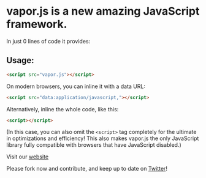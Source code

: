 # vapor.js is a new amazing JavaScript framework.

In just 0 lines of code it provides:

## Usage: 
```html
<script src="vapor.js"></script>
```

On modern browsers, you can inline it with a data URL:

```html
<script src="data:application/javascript,"></script>
```

Alternatively, inline the whole code, like this:

```html
<script></script>
```

(In this case, you can also omit the `<script>` tag completely for the ultimate in optimizations and efficiency! This also makes vapor.js the only JavaScript library fully compatible with browsers that have JavaScript disabled.)

Visit our [website](http://vaporjs.com)

Please fork now and contribute, and keep up to date on [Twitter](http://twitter.com/vapor_js)!

